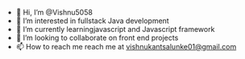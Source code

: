 - 👋 Hi, I’m @Vishnu5058
- 👀 I’m interested in fullstack Java development
- 🌱 I’m currently learningjavascript and Javascript framework
- 💞️ I’m looking to collaborate on front end projects
- 📫 How to reach me reach me at vishnukantsalunke01@gmail.com

<!---
Vishnu5058/Vishnu5058 is a ✨ special ✨ repository because its `README.md` (this file) appears on your GitHub profile.
You can click the Preview link to take a look at your changes.
--->
